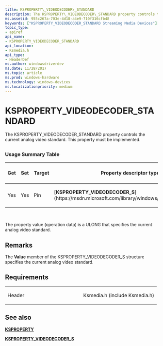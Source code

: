 ```yaml
---
title: KSPROPERTY\_VIDEODECODER\_STANDARD
description: The KSPROPERTY\_VIDEODECODER\_STANDARD property controls the current analog video standard. This property must be implemented.
ms.assetid: 955c267a-703e-4d18-a4e9-710f316cfb48
keywords: ["KSPROPERTY_VIDEODECODER_STANDARD Streaming Media Devices"]
topic_type:
- apiref
api_name:
- KSPROPERTY_VIDEODECODER_STANDARD
api_location:
- Ksmedia.h
api_type:
- HeaderDef
ms.author: windowsdriverdev
ms.date: 11/28/2017
ms.topic: article
ms.prod: windows-hardware
ms.technology: windows-devices
ms.localizationpriority: medium
---
```


# KSPROPERTY\_VIDEODECODER\_STANDARD


The KSPROPERTY\_VIDEODECODER\_STANDARD property controls the current analog video standard. This property must be implemented.

## <span id="ddk_ksproperty_videodecoder_standard_ks"></span><span id="DDK_KSPROPERTY_VIDEODECODER_STANDARD_KS"></span>


### <span id="Usage_Summary_Table"></span><span id="usage_summary_table"></span><span id="USAGE_SUMMARY_TABLE"></span>Usage Summary Table

<table>
<colgroup>
<col width="20%" />
<col width="20%" />
<col width="20%" />
<col width="20%" />
<col width="20%" />
</colgroup>
<thead>
<tr class="header">
<th>Get</th>
<th>Set</th>
<th>Target</th>
<th>Property descriptor type</th>
<th>Property value type</th>
</tr>
</thead>
<tbody>
<tr class="odd">
<td><p>Yes</p></td>
<td><p>Yes</p></td>
<td><p>Pin</p></td>
<td><p>[<strong>KSPROPERTY_VIDEODECODER_S</strong>](https://msdn.microsoft.com/library/windows/hardware/ff566052)</p></td>
<td><p>ULONG</p></td>
</tr>
</tbody>
</table>

 

The property value (operation data) is a ULONG that specifies the current analog video standard.

Remarks
-------

The **Value** member of the KSPROPERTY\_VIDEODECODER\_S structure specifies the current analog video standard.

Requirements
------------

<table>
<colgroup>
<col width="50%" />
<col width="50%" />
</colgroup>
<tbody>
<tr class="odd">
<td><p>Header</p></td>
<td>Ksmedia.h (include Ksmedia.h)</td>
</tr>
</tbody>
</table>

## <span id="see_also"></span>See also


[**KSPROPERTY**](https://msdn.microsoft.com/library/windows/hardware/ff564262)

[**KSPROPERTY\_VIDEODECODER\_S**](https://msdn.microsoft.com/library/windows/hardware/ff566052)

 

 






